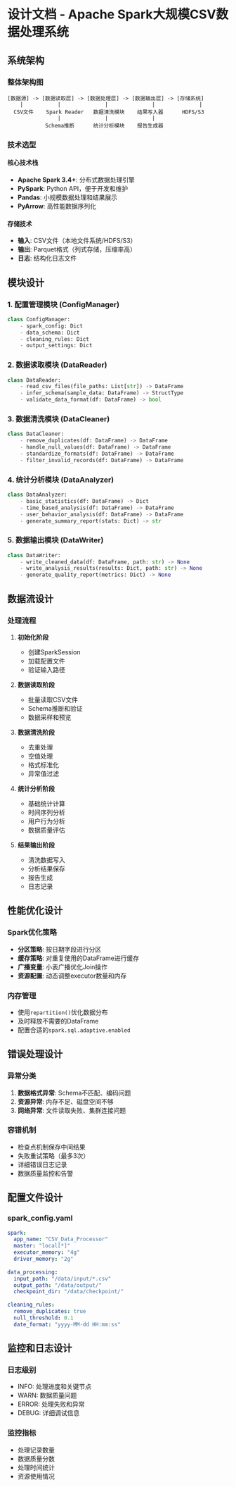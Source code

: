 # 设计文档 - Apache Spark大规模CSV数据处理系统

## 系统架构

### 整体架构图
```
[数据源] -> [数据读取层] -> [数据处理层] -> [数据输出层] -> [存储系统]
    |           |              |              |              |
  CSV文件    Spark Reader   数据清洗模块    结果写入器      HDFS/S3
                |              |              |
            Schema推断      统计分析模块    报告生成器
```

### 技术选型

#### 核心技术栈
- **Apache Spark 3.4+**: 分布式数据处理引擎
- **PySpark**: Python API，便于开发和维护
- **Pandas**: 小规模数据处理和结果展示
- **PyArrow**: 高性能数据序列化

#### 存储技术
- **输入**: CSV文件（本地文件系统/HDFS/S3）
- **输出**: Parquet格式（列式存储，压缩率高）
- **日志**: 结构化日志文件

## 模块设计

### 1. 配置管理模块 (ConfigManager)
```python
class ConfigManager:
    - spark_config: Dict
    - data_schema: Dict
    - cleaning_rules: Dict
    - output_settings: Dict
```

### 2. 数据读取模块 (DataReader)
```python
class DataReader:
    - read_csv_files(file_paths: List[str]) -> DataFrame
    - infer_schema(sample_data: DataFrame) -> StructType
    - validate_data_format(df: DataFrame) -> bool
```

### 3. 数据清洗模块 (DataCleaner)
```python
class DataCleaner:
    - remove_duplicates(df: DataFrame) -> DataFrame
    - handle_null_values(df: DataFrame) -> DataFrame
    - standardize_formats(df: DataFrame) -> DataFrame
    - filter_invalid_records(df: DataFrame) -> DataFrame
```

### 4. 统计分析模块 (DataAnalyzer)
```python
class DataAnalyzer:
    - basic_statistics(df: DataFrame) -> Dict
    - time_based_analysis(df: DataFrame) -> DataFrame
    - user_behavior_analysis(df: DataFrame) -> DataFrame
    - generate_summary_report(stats: Dict) -> str
```

### 5. 数据输出模块 (DataWriter)
```python
class DataWriter:
    - write_cleaned_data(df: DataFrame, path: str) -> None
    - write_analysis_results(results: Dict, path: str) -> None
    - generate_quality_report(metrics: Dict) -> None
```

## 数据流设计

### 处理流程
1. **初始化阶段**
   - 创建SparkSession
   - 加载配置文件
   - 验证输入路径

2. **数据读取阶段**
   - 批量读取CSV文件
   - Schema推断和验证
   - 数据采样和预览

3. **数据清洗阶段**
   - 去重处理
   - 空值处理
   - 格式标准化
   - 异常值过滤

4. **统计分析阶段**
   - 基础统计计算
   - 时间序列分析
   - 用户行为分析
   - 数据质量评估

5. **结果输出阶段**
   - 清洗数据写入
   - 分析结果保存
   - 报告生成
   - 日志记录

## 性能优化设计

### Spark优化策略
- **分区策略**: 按日期字段进行分区
- **缓存策略**: 对重复使用的DataFrame进行缓存
- **广播变量**: 小表广播优化Join操作
- **资源配置**: 动态调整executor数量和内存

### 内存管理
- 使用`repartition()`优化数据分布
- 及时释放不需要的DataFrame
- 配置合适的`spark.sql.adaptive.enabled`

## 错误处理设计

### 异常分类
1. **数据格式异常**: Schema不匹配、编码问题
2. **资源异常**: 内存不足、磁盘空间不够
3. **网络异常**: 文件读取失败、集群连接问题

### 容错机制
- 检查点机制保存中间结果
- 失败重试策略（最多3次）
- 详细错误日志记录
- 数据质量监控和告警

## 配置文件设计

### spark_config.yaml
```yaml
spark:
  app_name: "CSV_Data_Processor"
  master: "local[*]"
  executor_memory: "4g"
  driver_memory: "2g"
  
data_processing:
  input_path: "/data/input/*.csv"
  output_path: "/data/output/"
  checkpoint_dir: "/data/checkpoint/"
  
cleaning_rules:
  remove_duplicates: true
  null_threshold: 0.1
  date_format: "yyyy-MM-dd HH:mm:ss"
```

## 监控和日志设计

### 日志级别
- INFO: 处理进度和关键节点
- WARN: 数据质量问题
- ERROR: 处理失败和异常
- DEBUG: 详细调试信息

### 监控指标
- 处理记录数量
- 数据质量分数
- 处理时间统计
- 资源使用情况
